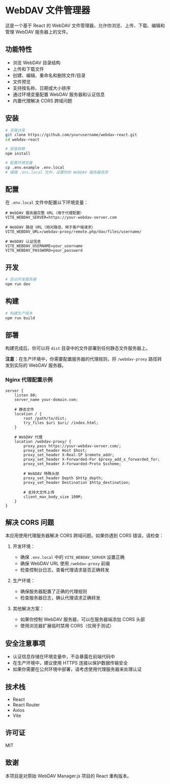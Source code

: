 # WebDAV 文件管理器

这是一个基于 React 的 WebDAV 文件管理器，允许你浏览、上传、下载、编辑和管理 WebDAV 服务器上的文件。

## 功能特性

- 浏览 WebDAV 目录结构
- 上传和下载文件
- 创建、编辑、重命名和删除文件/目录
- 文件预览
- 支持按名称、日期或大小排序
- 通过环境变量配置 WebDAV 服务器和认证信息
- 内置代理解决 CORS 跨域问题

## 安装

```bash
# 克隆仓库
git clone https://github.com/yourusername/webdav-react.git
cd webdav-react

# 安装依赖
npm install

# 配置环境变量
cp .env.example .env.local
# 编辑 .env.local 文件，设置你的 WebDAV 服务器信息
```

## 配置

在 `.env.local` 文件中配置以下环境变量：

```
# WebDAV 服务器完整 URL（用于代理配置）
VITE_WEBDAV_SERVER=https://your-webdav-server.com

# WebDAV 路径 URL（相对路径，用于客户端请求）
VITE_WEBDAV_URL=/webdav-proxy/remote.php/dav/files/username/

# WebDAV 认证信息
VITE_WEBDAV_USERNAME=your_username
VITE_WEBDAV_PASSWORD=your_password
```

## 开发

```bash
# 启动开发服务器
npm run dev
```

## 构建

```bash
# 构建生产版本
npm run build
```

## 部署

构建完成后，你可以将 `dist` 目录中的文件部署到任何静态文件服务器上。

**注意**：在生产环境中，你需要配置服务器的代理规则，将 `/webdav-proxy` 路径转发到实际的 WebDAV 服务器。

### Nginx 代理配置示例

```nginx
server {
    listen 80;
    server_name your-domain.com;

    # 静态文件
    location / {
        root /path/to/dist;
        try_files $uri $uri/ /index.html;
    }

    # WebDAV 代理
    location /webdav-proxy/ {
        proxy_pass https://your-webdav-server.com/;
        proxy_set_header Host $host;
        proxy_set_header X-Real-IP $remote_addr;
        proxy_set_header X-Forwarded-For $proxy_add_x_forwarded_for;
        proxy_set_header X-Forwarded-Proto $scheme;

        # WebDAV 特殊头部
        proxy_set_header Depth $http_depth;
        proxy_set_header Destination $http_destination;

        # 支持大文件上传
        client_max_body_size 100M;
    }
}
```

## 解决 CORS 问题

本应用使用代理服务器解决 CORS 跨域问题。如果你遇到 CORS 错误，请检查：

1. 开发环境：

   - 确保 `.env.local` 中的 `VITE_WEBDAV_SERVER` 设置正确
   - 确保 WebDAV URL 使用 `/webdav-proxy` 前缀
   - 检查控制台日志，查看代理请求是否正确转发

2. 生产环境：

   - 确保服务器配置了正确的代理规则
   - 检查服务器日志，确认代理请求正确转发

3. 其他解决方案：
   - 如果你控制 WebDAV 服务器，可以在服务器端添加 CORS 头部
   - 使用浏览器扩展临时禁用 CORS（仅用于测试）

## 安全注意事项

- 认证信息存储在环境变量中，不会暴露在前端代码中
- 在生产环境中，建议使用 HTTPS 连接以保护数据传输安全
- 如果你需要在公共环境中部署，请考虑使用代理服务器来处理认证

## 技术栈

- React
- React Router
- Axios
- Vite

## 许可证

MIT

## 致谢

本项目是对原始 WebDAV Manager.js 项目的 React 重构版本。
